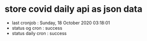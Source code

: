 # store covid daily api as json data

- last cronjob : Sunday, 18 October 2020 03:18:01
- status og cron : success
- status daily cron : success
      
      